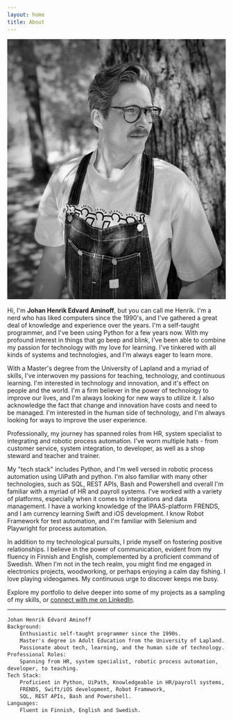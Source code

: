 ```yaml
---
layout: home
title: About
---
```


![Henrik](/images/me.jpeg)

Hi, I'm **Johan Henrik Edvard Aminoff**, but you can call me Henrik. I'm a nerd who has liked computers since the 1990's, and I've gathered a great deal of knowledge and experience over the years. I'm a self-taught programmer, and I've been using Python for a few years now. With my profound interest in things that go beep and blink, I've been able to combine my passion for technology with my love for learning. I've tinkered with all kinds of systems and technologies, and I'm always eager to learn more.

With a Master's degree from the University of Lapland and a myriad of skills, I've interwoven my passions for teaching, technology, and continuous learning.
I'm interested in technology and innovation, and it's effect on people and the world. I'm a firm believer in the power of technology to improve our lives, and I'm always looking for new ways to utilize it. I also acknowledge the fact that change and innovation have costs and need to be managed. I'm interested in the human side of technology, and I'm always looking for ways to improve the user experience.

Professionally, my journey has spanned roles from HR, system specialist to integrating and robotic process automation. I've worn multiple hats - from customer service, system integration, to developer, as well as a shop steward and teacher and trainer.

My "tech stack" includes Python, and I'm well versed in robotic process automation using UiPath and python. I'm also familiar with many other technologies, such as SQL, REST APIs, Bash and Powershell and overall I'm familiar with a myriad of HR and payroll systems.
I've worked with a variety of platforms, especially when it comes to integrations and data management. I have a working knowledge of the IPAAS-platform FRENDS, and I am currency learning Swift and iOS development. 
I know Robot Framework for test automation, and I'm familiar with Selenium and Playwright for process automation. 

In addition to my technological pursuits, I pride myself on fostering positive relationships. I believe in the power of communication, evident from my fluency in Finnish and English, complemented by a proficient command of Swedish.
When I'm not in the tech realm, you might find me engaged in electronics projects, woodworking, or perhaps enjoying a calm day fishing. I love playing videogames. My continuous urge to discover keeps me busy.

Explore my portfolio to delve deeper into some of my projects as a sampling of my skills, or [connect with me on LinkedIn](https://www.linkedin.com/in/jheaminoff/).
  
  
  

--- 

    Johan Henrik Edvard Aminoff
    Background:  
        Enthusiastic self-taught programmer since the 1990s. 
        Master's degree in Adult Education from the University of Lapland. 
        Passionate about tech, learning, and the human side of technology.
    Professional Roles:  
        Spanning from HR, system specialist, robotic process automation, developer, to teaching.
    Tech Stack:  
        Proficient in Python, UiPath, Knowledgeable in HR/payroll systems, 
        FRENDS, Swift/iOS development, Robot Framework, 
        SQL, REST APIs, Bash and Powershell.
    Languages:   
        Fluent in Finnish, English and Swedish.

